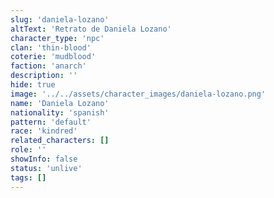 ```yaml
---
slug: 'daniela-lozano'
altText: 'Retrato de Daniela Lozano'
character_type: 'npc'
clan: 'thin-blood'
coterie: 'mudblood'
faction: 'anarch'
description: ''
hide: true
image: '../../assets/character_images/daniela-lozano.png'
name: 'Daniela Lozano'
nationality: 'spanish'
pattern: 'default'
race: 'kindred'
related_characters: []
role: ''
showInfo: false
status: 'unlive'
tags: []
---
```

